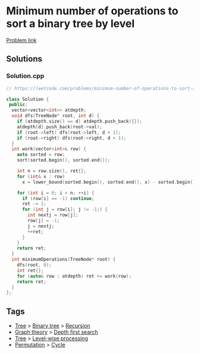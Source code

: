 # Minimum number of operations to sort a binary tree by level

[Problem link](https://leetcode.com/problems/minimum-number-of-operations-to-sort-a-binary-tree-by-level/)

## Solutions


### Solution.cpp
```cpp
// https://leetcode.com/problems/minimum-number-of-operations-to-sort-a-binary-tree-by-level/

class Solution {
 public:
  vector<vector<int>> atdepth;
  void dfs(TreeNode* root, int d) {
    if (atdepth.size() == d) atdepth.push_back({});
    atdepth[d].push_back(root->val);
    if (root->left) dfs(root->left, d + 1);
    if (root->right) dfs(root->right, d + 1);
  }
  int work(vector<int>& row) {
    auto sorted = row;
    sort(sorted.begin(), sorted.end());

    int n = row.size(), ret{};
    for (int& x : row)
      x = lower_bound(sorted.begin(), sorted.end(), x) - sorted.begin();

    for (int i = 0; i < n; ++i) {
      if (row[i] == -1) continue;
      ret -= 2;
      for (int j = row[i]; j != -1;) {
        int nextj = row[j];
        row[j] = -1;
        j = nextj;
        ++ret;
      }
    }
    return ret;
  }
  int minimumOperations(TreeNode* root) {
    dfs(root, 0);
    int ret{};
    for (auto& row : atdepth) ret += work(row);
    return ret;
  }
};
```
## Tags

* [Tree](/Collections/tree.md#tree) > [Binary tree](/Collections/tree.md#binary-tree) > [Recursion](/Collections/tree.md#recursion)
* [Graph theory](/Collections/graph-theory.md#graph-theory) > [Depth first search](/Collections/graph-theory.md#depth-first-search)
* [Tree](/Collections/tree.md#tree) > [Level-wise processing](/Collections/tree.md#level-wise-processing)
* [Permutation](/Collections/permutation.md#permutation) > [Cycle](/Collections/permutation.md#cycle)
